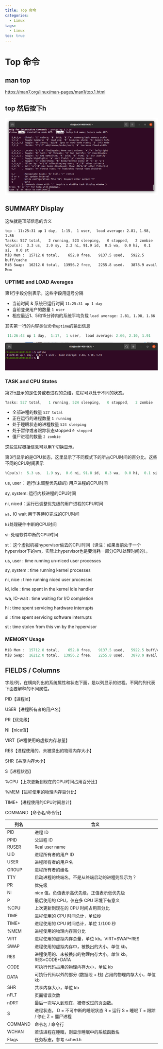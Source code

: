 ```yaml
---
title: Top 命令
categories:
  - Linux
tags:
  - Linux
toc: true
---
```

# Top 命令

## man top

https://man7.org/linux/man-pages/man1/top.1.html

## top 然后按下h

![Help for Interactive Commands](/assets/images/TopImages/help.png)

## SUMMARY Display

这块就是顶部信息的含义

```shell
top - 11:25:31 up 1 day,  1:15,  1 user,  load average: 2.81, 1.98, 1.86
Tasks: 527 total,   2 running, 523 sleeping,   0 stopped,   2 zombie
%Cpu(s):  3.3 us,  2.0 sy,  2.2 ni, 91.9 id,  0.5 wa,  0.0 hi,  0.1 si,  0.0 st
MiB Mem :  15712.8 total,    652.8 free,   9137.5 used,   5922.5 buff/cache
MiB Swap:  16212.0 total,  13956.2 free,   2255.8 used.   3878.9 avail Mem 
```

### UPTIME and LOAD Averages

第1行字段分别表示，这些字段用逗号分隔

- 当前时间 & 系统已运行时间 `11:25:31 up 1 day` 
- 当前登录用户的数量 `1 user`
- 相应最近1、5和15分钟内的系统平均负载 `load average: 2.81, 1.98, 1.86`

其实第一行的内容类似命令`uptime`的输出信息

```C
 11:26:43 up 1 day,  1:17,  1 user,  load average: 2.66, 2.10, 1.91
```

![uptime](/assets/images/TopImages/uptime.png)

### TASK and CPU States

第2行显示的是任务或者进程的总结，进程可以处于不同的状态。

```C
Tasks: 527 total,   1 running, 524 sleeping,   0 stopped,   2 zombie
```

- 全部进程的数量 `527 total`
- 正在运行的进程数量 `1 running`
- 处于睡眠状态的进程数量 `524 sleeping`
- 处于暂停或者跟踪状态stopped `0 stopped`
- 僵尸进程的数量 `2 zombie`

这些进程概括信息可以用’t’切换显示。

第3行显示的是CPU状态，这里显示了不同模式下的所占CPU时间的百分比。这些不同的CPU时间表示

```C
%Cpu(s):  5.3 us,  1.9 sy,  0.6 ni, 91.8 id,  0.3 wa,  0.0 hi,  0.1 si,  0.0 st
```

us, user： 运行(未调整优先级的) 用户进程的CPU时间

sy, system: 运行内核进程的CPU时间

ni, niced：运行已调整优先级的用户进程的CPU时间

`wa,` IO wait 用于等待IO完成的CPU时间

`hi`处理硬件中断的CPU时间

si: 处理软件中断的CPU时间

st：这个虚拟机被hypervisor偷去的CPU时间（译注：如果当前处于一个hypervisor下的vm，实际上hypervisor也是要消耗一部分CPU处理时间的）。

us, user    : time running un-niced user processes

sy, system  : time running kernel processes

ni, nice    : time running niced user processes

id, idle    : time spent in the kernel idle handler

wa, IO-wait : time waiting for I/O completion

hi : time spent servicing hardware interrupts

si : time spent servicing software interrupts

st : time stolen from this vm by the hypervisor

### MEMORY Usage

```C
MiB Mem :  15712.8 total,    652.8 free,   9137.5 used,   5922.5 buff/cache
MiB Swap:  16212.0 total,  13956.2 free,   2255.8 used.   3878.9 avail Mem 
```

## FIELDS / Columns

字段/列，在横向列出的系统属性和状态下面，是以列显示的进程。不同的列代表下面要解释的不同属性。

PID【进程id】

USER【进程所有者的用户名】      

PR【优先级】  

NI【nice值】    

VIRT【进程使用的虚拟内存总量】    

RES【进程使用的、未被换出的物理内存大小】   

SHR【共享内存大小】 

S【进程状态】 

%CPU【上次更新到现在的CPU时间占用百分比】 

%MEM【进程使用的物理内存百分比】     

TIME+【进程使用的CPU时间总计】 

COMMAND【命令名/命令行】 

| 列名    | 含义                                                         |
| ------- | ------------------------------------------------------------ |
| PID     | 进程 ID                                                      |
| PPID    | 父进程 ID                                                    |
| RUSER   | Real user name                                               |
| UID     | 进程所有者的用户 ID                                          |
| USER    | 进程所有者的用户名                                           |
| GROUP   | 进程所有者的组名                                             |
| TTY     | 启动进程的终端名。不是从终端启动的进程则显示为？             |
| PR      | 优先级                                                       |
| NI      | nice 值。负值表示高优先级，正值表示低优先级                  |
| P       | 最后使用的 CPU，仅在多 CPU 环境下有意义                      |
| %CPU    | 上次更新到现在的 CPU 时间占用百分比                          |
| TIME    | 进程使用的 CPU 时间总计，单位秒                              |
| TIME+   | 进程使用的 CPU 时间总计，单位 1/100 秒                       |
| %MEM    | 进程使用的物理内存百分比                                     |
| VIRT    | 进程使用的虚拟内存总量，单位 kb。VIRT=SWAP+RES               |
| SWAP    | 进程使用的虚拟内存中，被换出的大小，单位 kb。                |
| RES     | 进程使用的、未被换出的物理内存大小，单位 kb。RES=CODE+DATA   |
| CODE    | 可执行代码占用的物理内存大小，单位 kb                        |
| DATA    | 可执行代码以外的部分 (数据段 + 栈) 占用的物理内存大小，单位 kb |
| SHR     | 共享内存大小，单位 kb                                        |
| nFLT    | 页面错误次数                                                 |
| nDRT    | 最后一次写入到现在，被修改过的页面数。                       |
| S       | 进程状态。 D = 不可中断的睡眠状态 R = 运行 S = 睡眠 T = 跟踪 / 停止 Z = 僵尸进程 |
| COMMAND | 命令名 / 命令行                                              |
| WCHAN   | 若该进程在睡眠，则显示睡眠中的系统函数名                     |
| Flags   | 任务标志，参考 sched.h                                       |